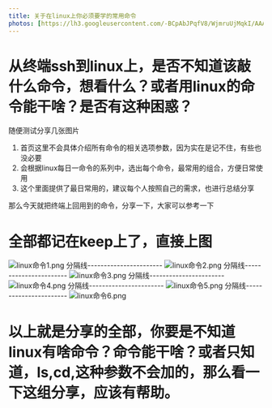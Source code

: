 ```yaml
---
title: 关于在linux上你必须要学的常用命令
photos: [https://lh3.googleusercontent.com/-BCpAbJPqfV8/WjmruUjMqkI/AAAAAAAAEzA/gySaylUxn4UaQm-HzifQ9h3MqrRrf-fTQCJoC/w530-h707-n-rw/71946F70-0DF9-4678-BC71-8F40089E3212.jpeg,https://lh3.googleusercontent.com/-pJt1DHCqjhg/WjoM0MpfJ4I/AAAAAAAAJsM/9huDhDUBhRYfjOA5Tj9ADFA-lsp7HQCYQCJoC/w500-h280-rw/tumblr_nql4x6EPsq1t95wyvo1_500.gif,https://lh3.googleusercontent.com/-lsr1DsTWF8Q/WjoDMvBvoEI/AAAAAAAAENA/bd2skBKPqF0O06EUX85yro6sf13FlAiMACJoC/w530-h738-n-rw/illust_56949893_20171220_002617.png]
---
```

从终端ssh到linux上，是否不知道该敲什么命令，想看什么？或者用linux的命令能干啥？是否有这种困惑？
=============
随便测试分享几张图片

1. 首页这里不会具体介绍所有命令的相关选项参数，因为实在是记不住，有些也没必要
2. 会根据linux每日一命令的系列中，选出每个命令，最常用的组合，方便日常使用
3. 这个里面提供了最日常用的，建议每个人按照自己的需求，也进行总结分享

那么今天就把终端上回用到的命令，分享一下，大家可以参考一下
<!-- more --> 
全部都记在keep上了，直接上图
=============
![linux命令1.png](https://i.loli.net/2017/12/20/5a3a15990f0cb.png)
分隔线-----------------------
![linux命令2.png](https://i.loli.net/2017/12/20/5a3a161e21584.png)
分隔线-----------------------
![linux命令3.png](https://i.loli.net/2017/12/20/5a3a1705476f5.png)
分隔线-----------------------
![linux命令4.png](https://i.loli.net/2017/12/20/5a3a17050119b.png)
分隔线-----------------------
![linux命令5.png](https://i.loli.net/2017/12/20/5a3a1704c6bfa.png)
分隔线-----------------------
![linux命令6.png](https://i.loli.net/2017/12/20/5a3a1703a7d7c.png)

以上就是分享的全部，你要是不知道linux有啥命令？命令能干啥？或者只知道，ls,cd,这种参数不会加的，那么看一下这组分享，应该有帮助。
=============